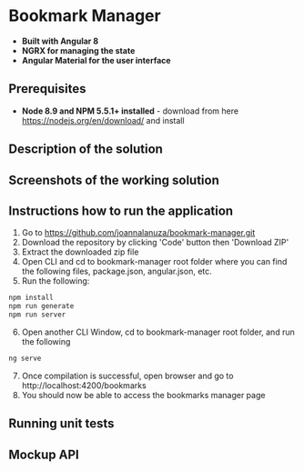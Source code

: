 # Bookmark Manager

- **Built with Angular 8**
- **NGRX for managing the state**
- **Angular Material for the user interface**

## Prerequisites
- **Node 8.9 and  NPM 5.5.1+  installed** - download from here https://nodejs.org/en/download/ and install

## Description of the solution


## Screenshots of the working solution



## Instructions how to run the application
1. Go to https://github.com/joannalanuza/bookmark-manager.git
2. Download the repository by clicking 'Code' button then 'Download ZIP'
3. Extract the downloaded zip file
4. Open CLI and cd to bookmark-manager root folder where you can find the following files, package.json, angular.json, etc.
5. Run the following:
```sh
npm install
npm run generate
npm run server
```
6. Open another CLI Window, cd to bookmark-manager root folder, and run the following
```sh
ng serve
```
7. Once compilation is successful, open browser and go to http://localhost:4200/bookmarks
8. You should now be able to access the bookmarks manager page

## Running unit tests


## Mockup API


